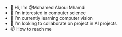 - 👋 Hi, I’m @Mohamed Alaoui Mhamdi
- 👀 I’m interested in computer science
- 🌱 I’m currently learning computer vision 
- 💞️ I’m looking to collaborate on project in AI projects 
- 📫 How to reach me 

<!---
Otakoprogrammer/Otakoprogrammer is a ✨ special ✨ repository because its `README.md` (this file) appears on your GitHub profile.
You can click the Preview link to take a look at your changes.
--->
